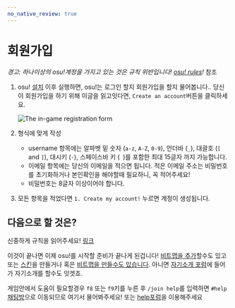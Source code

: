 ```yaml
---
no_native_review: true
---
```


# 회원가입

*경고: 하나이상의 osu!계정을 가지고 있는 것은 규칙 위반입니다! [osu! rules](/wiki/Rules)!* 참조

1. osu! [설치](/wiki/Installation) 이후 실행하면, osu!는 로그인 할지 회원가입을 할지 물어봅니다.. 당신이 회원가입을 하기 위해 이글을 읽고잇다면, `Create an account`버튼을 클릭하세요.

   ![The in-game registration form](img/ingame-registration.jpg "The registration form")

2. 형식에 맞게 작성
   - username 항목에는 알파벳 밑 숫자  (`a-z`, `A-Z`, `0-9`), 언더바 (`_`), 대괄호 (`[` and `]`), 대시키 (`-`), 스페이스바 키 (` `)를 포함한 최대 15글자 까지 가능합니다.
   - 이메일 항목에는 당신의 이메일을 적으면 됩니다. 적은 이메일 주소는 비밀번호를 초기화하거나 본인확인을 해야할때 필요하니, 꼭 적어주세요!
   - 비밀번호는 8글자 이상이어야 합니다.

3. 모든 항목을 적었다면 `1. Create my account!` 누르면 계정이 생성됩니다.
 
## 다음으로 할 것은?

신중하게 규칙을 읽어주세요! [링크](/wiki/Rules) 

이것이 끝나면 이제 osu!를 시작할 준비가 끝나게 된겁니다! [비트맵을 추가](/wiki/Installation#adding-beatmapsets)할수도 있고 또는 [스킨](/wiki/Skinning)을 만들거나 혹은 [비트맵을 만들수도 있습니다](/wiki/Beatmapping).  아니면 [자기소개 포럼](https://osu.ppy.sh/community/forums/8)에 들어가 자기소개를 할수도 잇겟죠.

게임안에서 도움이 필요할경우 `f8` 또는 `f9`키를 누른 후 `/join help`를 입력하면 `#help` [채팅방](/wiki/Internet_Relay_Chat)으로 이동되므로 여기서 물어봐주세요! 또는 [help포럼](https://osu.ppy.sh/community/forums/5)을 이용해주세요 
